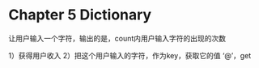 # Chapter 5 Dictionary



让用户输入一个字符，输出的是，count内用户输入字符的出现的次数

1）获得用户收入
2）把这个用户输入的字符，作为key，获取它的值
‘@’，get